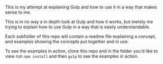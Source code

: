 This is my attempt at explaining Gulp and how to use it in a way that makes
sense to me.

This is in no way a in depth look at Gulp and how it works, but merely me
trying to explain how to use Gulp in a way that is easily understandable.

Each subfolder of this repo will contain a readme file explaining a concept,
and examples showing the concepts put together and in use.

To see the examples in action, clone this repo and in the folder you'd like to view
run `npm install` and then `gulp` to see the examples in action.
